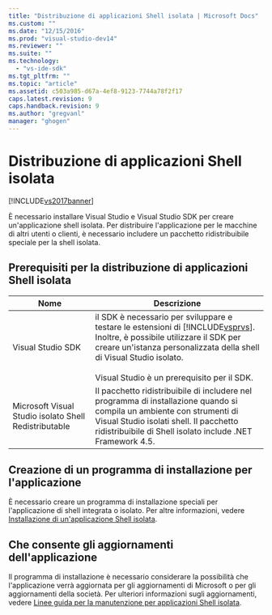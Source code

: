 ```yaml
---
title: "Distribuzione di applicazioni Shell isolata | Microsoft Docs"
ms.custom: ""
ms.date: "12/15/2016"
ms.prod: "visual-studio-dev14"
ms.reviewer: ""
ms.suite: ""
ms.technology: 
  - "vs-ide-sdk"
ms.tgt_pltfrm: ""
ms.topic: "article"
ms.assetid: c503a985-d67a-4ef8-9123-7744a78f2f17
caps.latest.revision: 9
caps.handback.revision: 9
ms.author: "gregvanl"
manager: "ghogen"
---
```

# Distribuzione di applicazioni Shell isolata
[!INCLUDE[vs2017banner](../code-quality/includes/vs2017banner.md)]

È necessario installare Visual Studio e Visual Studio SDK per creare un'applicazione shell isolata. Per distribuire l'applicazione per le macchine di altri utenti o clienti, è necessario includere un pacchetto ridistribuibile speciale per la shell isolata.  
  
## Prerequisiti per la distribuzione di applicazioni Shell isolata  
  
|Nome|Descrizione|  
|----------|-----------------|  
|Visual Studio SDK|il SDK è necessario per sviluppare e testare le estensioni di [!INCLUDE[vsprvs](../code-quality/includes/vsprvs_md.md)]. Inoltre, è possibile utilizzare il SDK per creare un'istanza personalizzata della shell di Visual Studio isolato.<br /><br /> Visual Studio è un prerequisito per il SDK.|  
|Microsoft Visual Studio isolato Shell Redistributable|Il pacchetto ridistribuibile di includere nel programma di installazione quando si compila un ambiente con strumenti di Visual Studio isolati shell. Il pacchetto ridistribuibile di Shell isolato include .NET Framework 4.5.|  
  
## Creazione di un programma di installazione per l'applicazione  
 È necessario creare un programma di installazione speciali per l'applicazione di shell integrata o isolato. Per altre informazioni, vedere [Installazione di un'applicazione Shell isolata](../extensibility/installing-an-isolated-shell-application.md).  
  
## Che consente gli aggiornamenti dell'applicazione  
 Il programma di installazione è necessario considerare la possibilità che l'applicazione verrà aggiornata per gli aggiornamenti di Microsoft o per gli aggiornamenti della società. Per ulteriori informazioni sugli aggiornamenti, vedere [Linee guida per la manutenzione per applicazioni Shell isolata](../extensibility/servicing-guidelines-for-isolated-shell-applications.md).